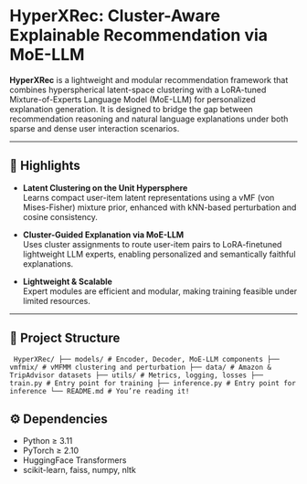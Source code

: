 # HyperXRec: Cluster-Aware Explainable Recommendation via MoE-LLM

**HyperXRec** is a lightweight and modular recommendation framework that combines hyperspherical latent-space clustering with a LoRA-tuned Mixture-of-Experts Language Model (MoE-LLM) for personalized explanation generation. It is designed to bridge the gap between recommendation reasoning and natural language explanations under both sparse and dense user interaction scenarios.

---

## 🚀 Highlights

- **Latent Clustering on the Unit Hypersphere**  
  Learns compact user-item latent representations using a vMF (von Mises-Fisher) mixture prior, enhanced with kNN-based perturbation and cosine consistency.

- **Cluster-Guided Explanation via MoE-LLM**  
  Uses cluster assignments to route user-item pairs to LoRA-finetuned lightweight LLM experts, enabling personalized and semantically faithful explanations.

- **Lightweight & Scalable**  
  Expert modules are efficient and modular, making training feasible under limited resources.

---

## 📂 Project Structure


<pre><code> HyperXRec/ ├── models/ # Encoder, Decoder, MoE-LLM components ├── vmfmix/ # vMFMM clustering and perturbation ├── data/ # Amazon & TripAdvisor datasets ├── utils/ # Metrics, logging, losses ├── train.py # Entry point for training ├── inference.py # Entry point for inference └── README.md # You’re reading it! </code></pre>

## ⚙️ Dependencies

- Python ≥ 3.11
- PyTorch ≥ 2.10
- HuggingFace Transformers
- scikit-learn, faiss, numpy, nltk
